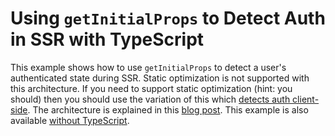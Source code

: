 # Using `getInitialProps` to Detect Auth in SSR with TypeScript

This example shows how to use `getInitialProps` to detect a user's
authenticated state during SSR. Static optimization is not supported
with this architecture. If you need to support static optimization
(hint: you should) then you should use the variation of this which
[detects auth client-side](../static). The architecture is explained in
this [blog post](https://dev.to/justincy/detecting-authentication-client-side-in-next-js-with-an-httponly-cookie-when-using-ssr-4d3e).
This example is also available [without TypeScript](../ssr).
